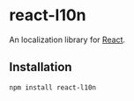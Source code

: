 react-l10n
==========

An localization library for [React](https://reactjs.org/).

Installation
------------

    npm install react-l10n
